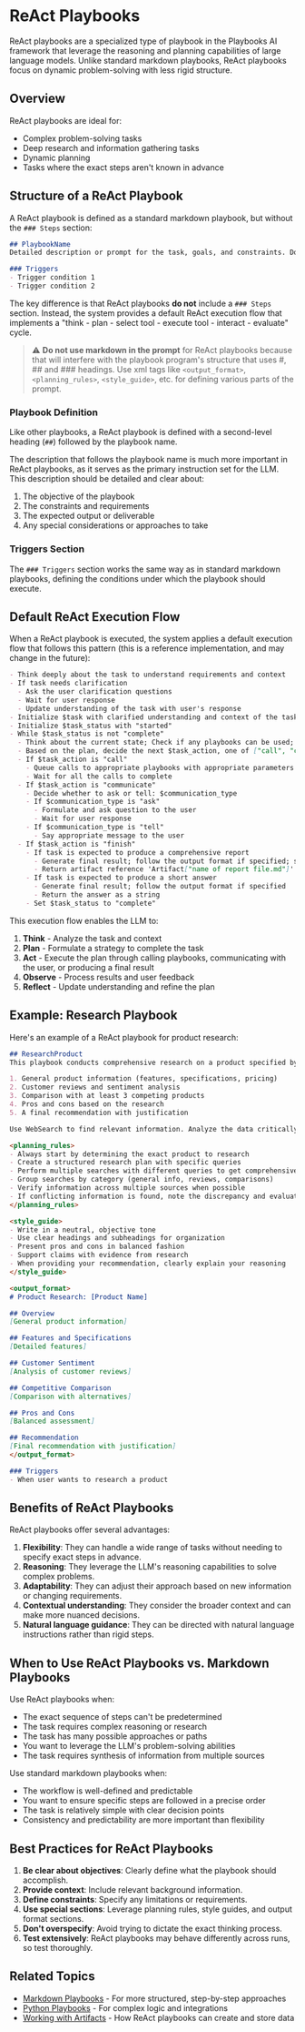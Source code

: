 # ReAct Playbooks

ReAct playbooks are a specialized type of playbook in the Playbooks AI framework that leverage the reasoning and planning capabilities of large language models. Unlike standard markdown playbooks, ReAct playbooks focus on dynamic problem-solving with less rigid structure.

## Overview

ReAct playbooks are ideal for:

- Complex problem-solving tasks
- Deep research and information gathering tasks
- Dynamic planning
- Tasks where the exact steps aren't known in advance

## Structure of a ReAct Playbook

A ReAct playbook is defined as a standard markdown playbook, but without the `### Steps` section:

```markdown
## PlaybookName
Detailed description or prompt for the task, goals, and constraints. Do not use markdown in the prompt.

### Triggers
- Trigger condition 1
- Trigger condition 2
```

The key difference is that ReAct playbooks **do not** include a `### Steps` section. Instead, the system provides a default ReAct execution flow that implements a "think - plan - select tool - execute tool - interact - evaluate" cycle.

>:warning: **Do not use markdown in the prompt** for ReAct playbooks because that will interfere with the playbook program's structure that uses #, ## and ### headings. Use xml tags like `<output_format>`, `<planning_rules>`,  `<style_guide>`, etc. for defining various parts of the prompt.

### Playbook Definition

Like other playbooks, a ReAct playbook is defined with a second-level heading (`##`) followed by the playbook name.

The description that follows the playbook name is much more important in ReAct playbooks, as it serves as the primary instruction set for the LLM. This description should be detailed and clear about:

1. The objective of the playbook
2. The constraints and requirements
3. The expected output or deliverable
4. Any special considerations or approaches to take

### Triggers Section

The `### Triggers` section works the same way as in standard markdown playbooks, defining the conditions under which the playbook should execute.

## Default ReAct Execution Flow

When a ReAct playbook is executed, the system applies a default execution flow that follows this pattern (this is a reference implementation, and may change in the future):

```markdown
- Think deeply about the task to understand requirements and context
- If task needs clarification
  - Ask the user clarification questions
  - Wait for user response
  - Update understanding of the task with user's response
- Initialize $task with clarified understanding and context of the task
- Initialize $task_status with "started"
- While $task_status is not "complete"
  - Think about the current state; Check if any playbooks can be used; create/update your plan for completing the task
  - Based on the plan, decide the next $task_action, one of ["call", "communicate", "finish"]; must produce a "finish" action at the end
  - If $task_action is "call"
    - Queue calls to appropriate playbooks with appropriate parameters
    - Wait for all the calls to complete
  - If $task_action is "communicate"
    - Decide whether to ask or tell: $communication_type
    - If $communication_type is "ask"
      - Formulate and ask question to the user
      - Wait for user response
    - If $communication_type is "tell"
      - Say appropriate message to the user
  - If $task_action is "finish"
    - If task is expected to produce a comprehensive report
      - Generate final result; follow the output format if specified; save the result as an artifact `SaveArtifact("name of report file.md", "One line summary of the report", "report content...")`
      - Return artifact reference 'Artifact["name of report file.md"]'
    - If task is expected to produce a short answer
      - Generate final result; follow the output format if specified
      - Return the answer as a string
    - Set $task_status to "complete"
```

This execution flow enables the LLM to:

1. **Think** - Analyze the task and context
2. **Plan** - Formulate a strategy to complete the task
3. **Act** - Execute the plan through calling playbooks, communicating with the user, or producing a final result
4. **Observe** - Process results and user feedback
5. **Reflect** - Update understanding and refine the plan

## Example: Research Playbook

Here's an example of a ReAct playbook for product research:

```markdown
## ResearchProduct
This playbook conducts comprehensive research on a product specified by the user. The research should include:

1. General product information (features, specifications, pricing)
2. Customer reviews and sentiment analysis
3. Comparison with at least 3 competing products
4. Pros and cons based on the research
5. A final recommendation with justification

Use WebSearch to find relevant information. Analyze the data critically and present findings in a clear, organized format. Prioritize recent sources (within the last year if possible) and reputable websites.

<planning_rules>
- Always start by determining the exact product to research
- Create a structured research plan with specific queries
- Perform multiple searches with different queries to get comprehensive information
- Group searches by category (general info, reviews, comparisons)
- Verify information across multiple sources when possible
- If conflicting information is found, note the discrepancy and evaluate source credibility
</planning_rules>

<style_guide>
- Write in a neutral, objective tone
- Use clear headings and subheadings for organization
- Present pros and cons in balanced fashion
- Support claims with evidence from research
- When providing your recommendation, clearly explain your reasoning
</style_guide>

<output_format>
# Product Research: [Product Name]

## Overview
[General product information]

## Features and Specifications
[Detailed features]

## Customer Sentiment
[Analysis of customer reviews]

## Competitive Comparison
[Comparison with alternatives]

## Pros and Cons
[Balanced assessment]

## Recommendation
[Final recommendation with justification]
</output_format>

### Triggers
- When user wants to research a product
```

## Benefits of ReAct Playbooks

ReAct playbooks offer several advantages:

1. **Flexibility**: They can handle a wide range of tasks without needing to specify exact steps in advance.
2. **Reasoning**: They leverage the LLM's reasoning capabilities to solve complex problems.
3. **Adaptability**: They can adjust their approach based on new information or changing requirements.
4. **Contextual understanding**: They consider the broader context and can make more nuanced decisions.
5. **Natural language guidance**: They can be directed with natural language instructions rather than rigid steps.

## When to Use ReAct Playbooks vs. Markdown Playbooks

Use ReAct playbooks when:

- The exact sequence of steps can't be predetermined
- The task requires complex reasoning or research
- The task has many possible approaches or paths
- You want to leverage the LLM's problem-solving abilities
- The task requires synthesis of information from multiple sources

Use standard markdown playbooks when:

- The workflow is well-defined and predictable
- You want to ensure specific steps are followed in a precise order
- The task is relatively simple with clear decision points
- Consistency and predictability are more important than flexibility

## Best Practices for ReAct Playbooks

1. **Be clear about objectives**: Clearly define what the playbook should accomplish.
2. **Provide context**: Include relevant background information.
3. **Define constraints**: Specify any limitations or requirements.
4. **Use special sections**: Leverage planning rules, style guides, and output format sections.
5. **Don't overspecify**: Avoid trying to dictate the exact thinking process.
6. **Test extensively**: ReAct playbooks may behave differently across runs, so test thoroughly.

## Related Topics

- [Markdown Playbooks](markdown-playbooks.md) - For more structured, step-by-step approaches
- [Python Playbooks](python-playbooks.md) - For complex logic and integrations
- [Working with Artifacts](../tutorials/working-with-artifacts.md) - How ReAct playbooks can create and store data

